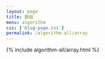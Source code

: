 ```yaml
---
layout: page
title: 数组
menu: algorithm
css: ['blog-page.css']
permalink: /algorithm-all/array
---
```


{% include algorithm-all/array.html %}
